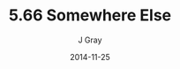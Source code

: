 ---
title: '5.66 Somewhere Else'
alt: 'Mysteries of the Arcana'
date: '2014-11-25'
author: 'J Gray'
artist: 'Keira'
chapter: '5 Inn Trouble'
filler: false
---